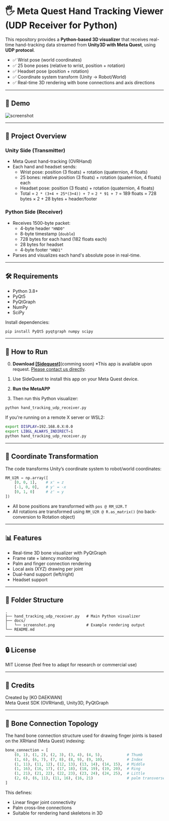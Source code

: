 # 🖐️ Meta Quest Hand Tracking Viewer (UDP Receiver for Python)

This repository provides a **Python-based 3D visualizer** that receives real-time hand-tracking data streamed from **Unity3D with Meta Quest**, using **UDP protocol**.

- ✅ Wrist pose (world coordinates)
- ✅ 25 bone poses (relative to wrist, position + rotation)
- ✅ Headset pose (position + rotation)
- ✅ Coordinate system transform (Unity → Robot/World)
- ✅ Real-time 3D rendering with bone connections and axis directions

---

## 📸 Demo

![screenshot](docs/output.gif)  


---

## 🔗 Project Overview

### Unity Side (Transmitter)
- Meta Quest hand-tracking (OVRHand)
- Each hand and headset sends:
  - Wrist pose: position (3 floats) + rotation (quaternion, 4 floats)
  - 25 bones: relative position (3 floats) + rotation (quaternion, 4 floats) each
  - Headset pose: position (3 floats) + rotation (quaternion, 4 floats)
  - Total = `2 * (3+4 + 25*(3+4)) + 7` = `2 * 91 + 7` = 189 floats = 728 bytes × 2 + 28 bytes + header/footer 

### Python Side (Receiver)
- Receives 1500-byte packet:
  - 4-byte header `"HND0"`
  - 8-byte timestamp (`double`)
  - 728 bytes for each hand (182 floats each)
  - 28 bytes for headset
  - 4-byte footer `"HND1"`
- Parses and visualizes each hand's absolute pose in real-time.

---

## 🛠 Requirements

- Python 3.8+
- PyQt5
- PyQtGraph
- NumPy
- SciPy

Install dependencies:
```bash
pip install PyQt5 pyqtgraph numpy scipy
```

---

## 🚀 How to Run

0. **Download [[Sidequest]](https://sidequestvr.com/app/43618/metaquest_handtracking)**(comming soon)
    *This app is available upon request. [Please contact us directly](http://irobot.dgu.edu/).

1. Use SideQuest to install this app on your Meta Quest device.

2. **Run the MetaAPP**

3. Then run this Python visualizer:
```bash
python hand_tracking_udp_receiver.py
```

If you're running on a remote X server or WSL2:
```bash
export DISPLAY=192.168.0.X:0.0
export LIBGL_ALWAYS_INDIRECT=1
python hand_tracking_udp_receiver.py
```

---

## 🧠 Coordinate Transformation

The code transforms Unity’s coordinate system to robot/world coordinates:

```python
RM_U2R = np.array([
    [0, 0, 1],    # x' = z
    [-1, 0, 0],   # y' = -x
    [0, 1, 0]     # z' = y
])
```

- All bone positions are transformed with `pos @ RM_U2R.T`
- All rotations are transformed using `RM_U2R @ R.as_matrix()` (no back-conversion to Rotation object)

---

## 📊 Features

- Real-time 3D bone visualizer with PyQtGraph
- Frame rate + latency monitoring
- Palm and finger connection rendering
- Local axis (XYZ) drawing per joint
- Dual-hand support (left/right)
- Headset support

---

## 📁 Folder Structure

```
.
├── hand_tracking_udp_receiver.py   # Main Python visualizer
├── docs/
│   └── screenshot.png              # Example rendering output
└── README.md
```

---

## 🔒 License

MIT License (feel free to adapt for research or commercial use)

---

## 🙏 Credits

Created by [KO DAEKWAN]  
Meta Quest SDK (OVRHand), Unity3D, PyQtGraph

---

## 🦴 Bone Connection Topology

The hand bone connection structure used for drawing finger joints is based on the XRHand (Meta Quest) indexing:

```python
bone_connection = [
    (0, 1), (1, 2), (2, 3), (3, 4), (4, 5),           # Thumb
    (1, 6), (6, 7), (7, 8), (8, 9), (9, 10),          # Index
    (1, 11), (11, 12), (12, 13), (13, 14), (14, 15),  # Middle
    (1, 16), (16, 17), (17, 18), (18, 19), (19, 20),  # Ring
    (1, 21), (21, 22), (22, 23), (23, 24), (24, 25),  # Little
    (2, 6), (6, 11), (11, 16), (16, 21)               # palm transverse
]
```

This defines:
- Linear finger joint connectivity
- Palm cross-line connections
- Suitable for rendering hand skeletons in 3D